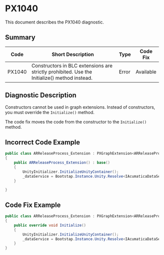 # PX1040
This document describes the PX1040 diagnostic.

## Summary

| Code   | Short Description                                                                                      | Type  | Code Fix  | 
| ------ | -------------------------------------------------------------------------------------------- | ----- | --------- | 
| PX1040 | Constructors in BLC extensions are strictly prohibited. Use the Initialize() method instead. | Error | Available |

## Diagnostic Description
Constructors cannot be used in graph extensions. Instead of constructors, you must override the `Initialize()` method.

The code fix moves the code from the constructor to the `Initialize()` method.

## Incorrect Code Example

```C#
public class ARReleaseProcess_Extension : PXGraphExtension<ARReleaseProcess>
{
    public ARReleaseProcess_Extension() : base()
    {
        UnityInitializer.InitializeUnityContainer();
        _dataService = Bootstap.Instance.Unity.Resolve<IAcumaticaDataService>();
    }

}
```

## Code Fix Example

```C#
public class ARReleaseProcess_Extension : PXGraphExtension<ARReleaseProcess>
{
    public override void Initialize()
    {
        UnityInitializer.InitializeUnityContainer();
        _dataService = Bootstap.Instance.Unity.Resolve<IAcumaticaDataService>();
    }
}
```